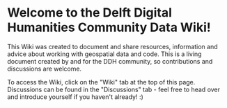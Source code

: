 # Welcome to the Delft Digital Humanities Community Data Wiki!
This Wiki was created to document and share resources, information and advice about working with geospatial data and code. This is a living document created by and for the DDH community, so contributions and discussions are welcome. 

To access the Wiki, click on the "Wiki" tab at the top of this page. Discussions can be found in the "Discussions" tab - feel free to head over and introduce yourself if you haven't already! :) 
